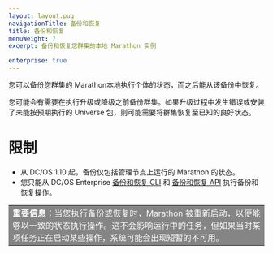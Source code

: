 ```yaml
---
layout: layout.pug
navigationTitle: 备份和恢复
title: 备份和恢复
menuWeight: 7
excerpt: 备份和恢复您群集的本地 Marathon 实例

enterprise: true
---
```


您可以备份您群集的  Marathon本地执行个体的状态，而之后能从该备份中恢复。

您可能会有需要在执行升级或降级之前备份群集。如果升级过程中发生错误或安装了未能按预期执行的 Universe 包，则可能需要将群集恢复至已知的良好状态。

# 限制

- 从 DC/OS 1.10 起，备份仅包括管理节点上运行的 Marathon 的状态。
- 您只能从 DC/OS Enterprise [备份和恢复 CLI](/cn/1.11/administering-clusters/backup-and-restore/backup-restore-cli) 和 [备份和恢复 API](/cn/1.11/administering-clusters/backup-and-restore/backup-restore-api) 执行备份和恢复操作。

<table class=“table” bgcolor=#858585>
<tr> 
  <td align=justify style=color:white><strong>重要信息：</strong>当您执行备份或恢复时，Marathon 被重新启动，以便能够以一致的状态执行操作。这不会影响运行中的任务，但如果当时某项任务正在启动某些操作，系统可能会出现短暂的不可用。</td> 
</tr> 
</table>
